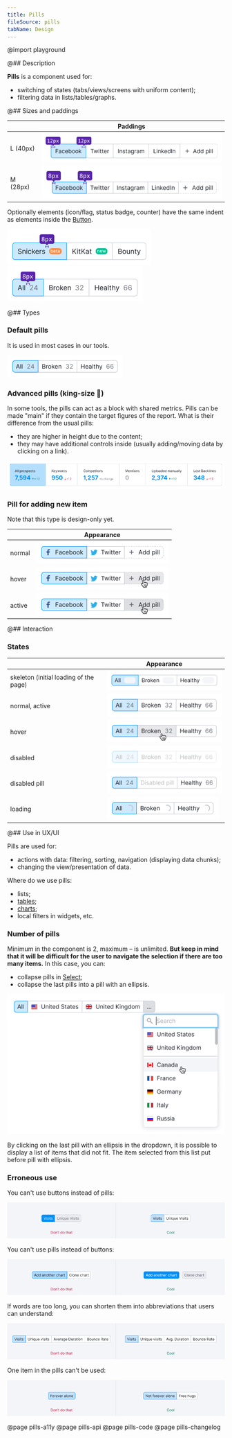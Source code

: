 ```yaml
---
title: Pills
fileSource: pills
tabName: Design
---
```


@import playground

@## Description

**Pills** is a component used for:

- switching of states (tabs/views/screens with uniform content);
- filtering data in lists/tables/graphs.

@## Sizes and paddings

|          | Paddings                               |
| -------- | -------------------------------------- |
| L (40px) | ![pill L](static/pills-paddings-L.png) |
| M (28px) | ![pill M](static/pills-paddings-M.png) |

Optionally elements (icon/flag, status badge, counter) have the same indent as elements inside the [Button](/components/button/).

![badge-paddings](static/badge-paddings.png)
![counter-paddings](static/counter-paddings.png)

@## Types

### Default pills

It is used in most cases in our tools.

![normal_active](static/normal_active.png)

### Advanced pills (king-size 👑)

In some tools, the pills can act as a block with shared metrics. Pills can be made "main" if they contain the target figures of the report. What is their difference from the usual pills:

- they are higher in height due to the content;
- they may have additional controls inside (usually adding/moving data by clicking on a link).

![pills-summary](static/pills-summary.png)

### Pill for adding new item

Note that this type is design-only yet.

|        | Appearance                                       |
| ------ | ------------------------------------------------ |
| normal | ![pills-add-normal](static/pills-add-normal.png) |
| hover  | ![normal_active](static/pills-add-hover.png)     |
| active | ![normal_active](static/pills-add-active.png)    |

@## Interaction

### States

|                                        | Appearance                                   |
| -------------------------------------- | -------------------------------------------- |
| skeleton (initial loading of the page) | ![normal_loading](static/skeleton.png)       |
| normal, active                         | ![normal_active](static/normal_active.png)   |
| hover                                  | ![normal_hover](static/hover.png)            |
| disabled                               | ![normal_disabled](static/disabled.png)      |
| disabled pill                          | ![normal_disabled](static/disabled-pill.png) |
| loading                                | ![normal_loading](static/loading.png)        |

@## Use in UX/UI

Pills are used for:

- actions with data: filtering, sorting, navigation (displaying data chunks);
- changing the view/presentation of data.

Where do we use pills:

- lists;
- [tables](/table-group/table/);
- [charts](/data-display/chart-controls/);
- local filters in widgets, etc.

### Number of pills

Minimum in the component is 2, maximum – is unlimited. **But keep in mind that it will be difficult for the user to navigate the selection if there are too many items.** In this case, you can:

- collapse pills in [Select](/components/select/);
- collapse the last pills into a pill with an ellipsis.

![pills-collapse](static/pills-collapse.png)

By clicking on the last pill with an ellipsis in the dropdown, it is possible to display a list of items that did not fit. The item selected from this list put before pill with ellipsis.

### Erroneous use

You can't use buttons instead of pills:

![pills-butt-yes-no](static/pills-butt-yes-no.png)

You can't use pills instead of buttons:

![butt-pills-yes-no](static/butt-pills-yes-no.png)

If words are too long, you can shorten them into abbreviations that users can understand:

![pills-name-yes-no](static/pills-name-yes-no.png)

One item in the pills can't be used:

![pills-one-yes-no](static/pills-one-yes-no.png)

@page pills-a11y
@page pills-api
@page pills-code
@page pills-changelog
